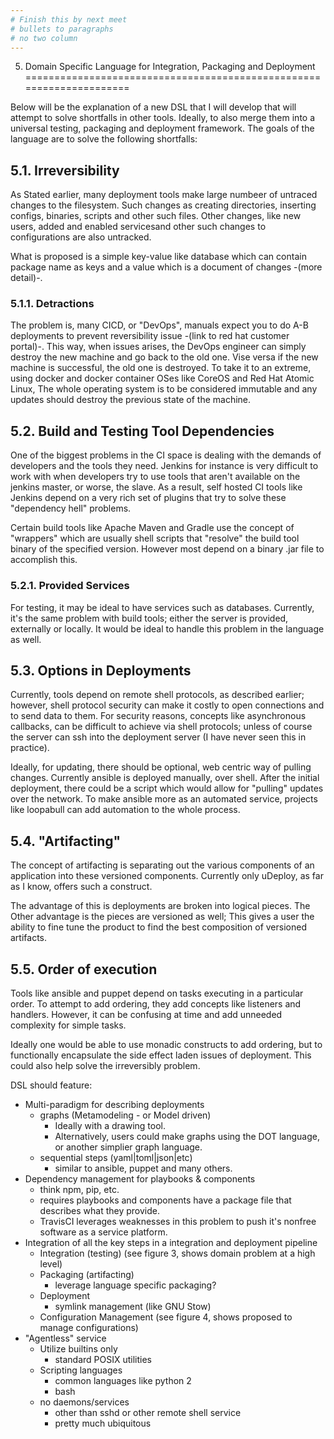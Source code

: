 ```yaml
---
# Finish this by next meet
# bullets to paragraphs
# no two column
---
```


5. Domain Specific Language for Integration, Packaging and Deployment
=====================================================================

Below will be the explanation of a new DSL that I will develop that will attempt to solve shortfalls in other tools. 
Ideally, to also merge them into a universal testing, packaging and deployment framework.
The goals of the language are to solve the following shortfalls: 

5.1. Irreversibility
---------------------

As Stated earlier, many deployment tools make large numbeer of untraced changes to the filesystem.
Such changes as creating directories, inserting configs, binaries, scripts and other such files.
Other changes, like new users, added and enabled servicesand other such changes to configurations are also untracked.

What is proposed is a simple key-value like database which can contain package name as keys and a value which is a document of changes -(more detail)-.

### 5.1.1. Detractions

The problem is, many CICD, or "DevOps", manuals expect you to do A-B deployments to prevent reversibility issue -(link to red hat customer portal)-.
This way, when issues arises, the DevOps engineer can simply destroy the new machine and go back to the old one.
Vise versa if the new machine is successful, the old one is destroyed.
To take it to an extreme, using docker and docker container OSes like CoreOS and Red Hat Atomic Linux, The whole operating system is to be considered immutable and any updates should destroy the previous state of the machine.

5.2. Build and Testing Tool Dependencies
----------------------------------------

One of the biggest problems in the CI space is dealing with the demands of developers and the tools they need.
Jenkins for instance is very difficult to work with when developers try to use tools that aren't available on the jenkins master, or worse, the slave.
As a result, self hosted CI tools like Jenkins depend on a very rich set of plugins that try to solve these "dependency hell" problems.

Certain build tools like Apache Maven and Gradle use the concept of "wrappers" which are usually shell scripts that "resolve" the build tool binary of the specified version. However most depend on a binary .jar file to accomplish this.

### 5.2.1. Provided Services

For testing, it may be ideal to have services such as databases.
Currently, it's the same problem with build tools; either the server is provided, externally or locally.
It would be ideal to handle this problem in the language as well.

5.3. Options in Deployments
---------------------------

Currently, tools depend on remote shell protocols, as described earlier;
however, shell protocol security can make it costly to open connections and to send data to them.
For security reasons, concepts like asynchronous callbacks, can be difficult to achieve via shell protocols;
unless of course the server can ssh into the deployment server (I have never seen this in practice).

Ideally, for updating, there should be optional, web centric way of pulling changes.
Currently ansible is deployed manually, over shell.
After the initial deployment, there could be a script which would allow for "pulling" updates over the network.
To make ansible more as an automated service, projects like loopabull can add automation to the whole process.

5.4. "Artifacting"
------------------

The concept of artifacting is separating out the various components of an application into these versioned components.
Currently only uDeploy, as far as I know, offers such a construct.

The advantage of this is deployments are broken into logical pieces.
The Other advantage is the pieces are versioned as well;
This gives a user the ability to fine tune the product to find the best composition of versioned artifacts.

5.5. Order of execution
------------------------

Tools like ansible and puppet depend on tasks executing in a particular order. 
To attempt to add ordering, they add concepts like listeners and handlers.
However, it can be confusing at time and add unneeded complexity for simple tasks.

Ideally one would be able to use monadic constructs to add ordering, but to functionally encapsulate the side effect laden issues of deployment.
This could also help solve the irreversibly problem.

DSL should feature:

  * Multi-paradigm for describing deployments
    * graphs (Metamodeling - or Model driven)
      * Ideally with a drawing tool.
      * Alternatively, users could make graphs using the DOT language, or another simplier graph language.
    * sequential steps (yaml|toml|json|etc)
      * similar to ansible, puppet and many others.
  * Dependency management for playbooks & components
    * think npm, pip, etc.
    * requires playbooks and components have a package file that describes what they provide.
    * TravisCI leverages weaknesses in this problem to push it's nonfree software as a service platform.
  * Integration of all the key steps in a integration and deployment pipeline
    * Integration (testing) (see figure 3, shows domain problem at a high level)
    * Packaging (artifacting)
      * leverage language specific packaging?
    * Deployment
      * symlink management (like GNU Stow)
    * Configuration Management (see figure 4, shows proposed to manage configurations)
  * "Agentless" service
    * Utilize builtins only
      * standard POSIX utilities
    * Scripting languages
      * common languages like python 2
      * bash
    * no daemons/services
      * other than sshd or other remote shell service
      * pretty much ubiquitous

